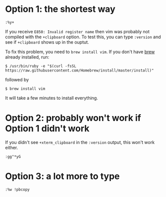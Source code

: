 # Option 1: the shortest way
```
:%y+
```

If you receive `E850: Invalid register name` then vim was probably not compiled with the `+clipboard` option. To test this, you can type `:version` and see if `+clipboard` shows up in the ouptut.

To fix this problem, you need to `brew install vim`. If you don't have [brew](https://brew.sh/) already installed, run:

```
$ /usr/bin/ruby -e "$(curl -fsSL https://raw.githubusercontent.com/Homebrew/install/master/install)"
```

followed by

```
$ brew install vim
```

It will take a few minutes to install everything.

# Option 2: probably won't work if Option 1 didn't work

If you didn't see `+xterm_clipboard` in the `:version` output, this won't work either.

```
:gg"*yG
```

# Option 3: a lot more to type

```
:%w !pbcopy
```

